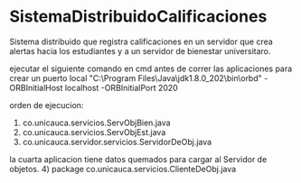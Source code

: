 # SistemaDistribuidoCalificaciones
Sistema distribuido que registra calificaciones en un servidor que crea alertas hacia los estudiantes y a un servidor de bienestar universitaro.

ejecutar el siguiente comando en cmd antes de correr las aplicaciones para crear un puerto local
"C:\Program Files\Java\jdk1.8.0_202\bin\orbd" -ORBInitialHost localhost -ORBInitialPort 2020

orden de ejecucion:
1) co.unicauca.servicios.ServObjBien.java
2) co.unicauca.servicios.ServObjEst.java
3) co.unicauca.servidor.servicios.ServidorDeObj.java

la cuarta aplicacion tiene datos quemados para cargar al Servidor de objetos.
4) package co.unicauca.servicios.ClienteDeObj.java
